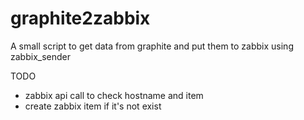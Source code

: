 graphite2zabbix
===============

A small script to get data from graphite and put them to zabbix using zabbix_sender


TODO
- zabbix api call to check hostname and item
- create zabbix item if it's not exist
